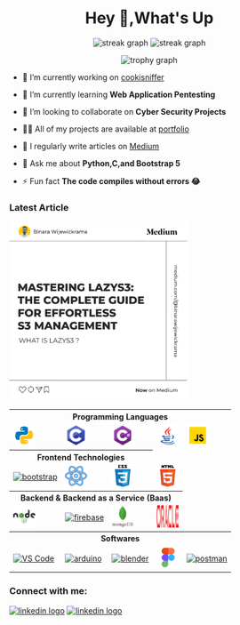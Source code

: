 <h1 align="center">Hey 👋,What's Up</h1>
<div align="center">
    <p align="center">
        <img src="https://streak-stats.demolab.com?user=mrcookee&locale=en&mode=daily&theme=dracula&hide_border=false&border_radius=5&order=3"
            height="150" alt="streak graph" />
        <img src="https://github-readme-stats.vercel.app/api/top-langs?username=mrcookee&show_icons=true&locale=en&theme=dracula"
            height="150" alt="streak graph" />
    </p>
    <img src="https://github-profile-trophy.vercel.app?username=mrcookee&theme=dracula&column=-1&row=1&margin-w=8&margin-h=8&no-bg=false&no-frame=false&order=4"
        height="150" alt="trophy graph" />
</div>

- 🔭 I’m currently working on [cookisniffer](https://github.com/mrcookee/cookisniffer)

- 🌱 I’m currently learning **Web Application Pentesting**

- 👯 I’m looking to collaborate on **Cyber Security Projects**

- 👨‍💻 All of my projects are available at [portfolio](portfolio)

- 📝 I regularly write articles on [Medium](https://medium.com/@binarawijewickrama)

- 💬 Ask me about **Python,C,and Bootstrap 5**

- ⚡ Fun fact **The code compiles without errors 😂**

<h3 align="left">Latest Article</h3>
<a href="https://medium.com/@binarawijewickrama/mastering-lazys3-the-complete-guide-for-effortless-s3-management-36280c904704" target="_blank" rel="noreferrer">
        <img src="assets/Mediumlazy3Post.png" height="320" width="320" frameborder="0" allowfullscreen="" title="Embedded post">
    </a>

    
    
<div align="left">
    <table>
        <!-- Programming Languages Section -->
        <tr>
            <th colspan="5">Programming Languages</th>
        </tr>
        <tr>
            <td><a href="https://www.python.org" target="_blank" rel="noreferrer">
                    <img src="assets/python.gif"
                        alt="python" width="40" height="40" />
                </a></td>
            <td><a href="https://www.cprogramming.com/" target="_blank" rel="noreferrer">
                    <img src="assets/cpg.gif" alt="c" width="40" height="40" />
                </a></td>
            <td><a href="https://www.w3schools.com/cs/" target="_blank" rel="noreferrer">
                    <img src="assets/csharp.gif"
                        alt="csharp" width="40" height="40" />
                </a></td>
            <td><a href="https://www.java.com" target="_blank" rel="noreferrer">
                    <img src="assets/java.gif" alt="java" width="40" height="40" />
                </a></td>
            <td><a href="https://developer.mozilla.org/en-US/docs/Web/JavaScript" target="_blank" rel="noreferrer">
                    <img src="assets/javascript.gif"
                        alt="javascript" width="40" height="40" />
                </a></td>
        </tr>
        <!-- Frontend Technologies Section -->
        <tr>
            <th colspan="3">Frontend Technologies</th>
        </tr>
        <tr>
            <td><a href="https://getbootstrap.com" target="_blank" rel="noreferrer">
                    <img src="https://getbootstrap.com/docs/5.3/assets/brand/bootstrap-logo-shadow.png" alt="bootstrap"
                        width="40" height="40" />
                </a></td>
            <td><a href="https://react.dev/" target="_blank" rel="noreferrer">
                    <img src="assets/react.gif" alt="react"
                        width="40" height="40" />
                </a></td>
            <td><a href="https://www.w3schools.com/css/" target="_blank" rel="noreferrer">
                    <img src="https://raw.githubusercontent.com/devicons/devicon/master/icons/css3/css3-original-wordmark.svg"
                        alt="css3" width="40" height="40" />
                </a></td>
            <td><a href="https://www.w3.org/html/" target="_blank" rel="noreferrer">
                    <img src="https://raw.githubusercontent.com/devicons/devicon/master/icons/html5/html5-original-wordmark.svg"
                        alt="html5" width="40" height="40" />
                </a></td>
        </tr>
        <!-- Backend & Backend as a Service (Baas) Section -->
        <tr>
            <th colspan="4">Backend & Backend as a Service (Baas)</th>
        </tr>
        <tr>
            <td><a href="https://nodejs.org" target="_blank" rel="noreferrer">
                    <img src="https://raw.githubusercontent.com/devicons/devicon/master/icons/nodejs/nodejs-original-wordmark.svg"
                        alt="nodejs" width="40" height="40" />
                </a></td>
            <td><a href="https://firebase.google.com/" target="_blank" rel="noreferrer">
                    <img src="https://www.vectorlogo.zone/logos/firebase/firebase-icon.svg" alt="firebase" width="40"
                        height="40" />
                </a></td>
            <td><a href="https://www.mongodb.com/" target="_blank" rel="noreferrer">
                    <img src="https://raw.githubusercontent.com/devicons/devicon/master/icons/mongodb/mongodb-original-wordmark.svg"
                        alt="mongodb" width="40" height="40" />
                </a></td>
            <td><a href="https://www.oracle.com/" target="_blank" rel="noreferrer">
                    <img src="assets/oracle.png" alt="oracle" width="40" height="40" />
                </a></td>
        </tr>
        <!-- Softwares Section -->
        <tr>
            <th colspan="5">Softwares</th>
        </tr>
        <tr>
            <td><a href="https://code.visualstudio.com" target="_blank" rel="noreferrer">
                    <img src="https://code.visualstudio.com/assets/images/code-stable.png" alt="VS Code" width="40"
                        height="40" />
                </a></td>
            <td><a href="https://www.arduino.cc/" target="_blank" rel="noreferrer">
                    <img src="https://cdn.worldvectorlogo.com/logos/arduino-1.svg" alt="arduino" width="40" height="40"/>
                </a></td>
            <td><a href="https://www.blender.org/" target="_blank" rel="noreferrer">
                    <img src="https://download.blender.org/branding/community/blender_community_badge_white.svg"
                        alt="blender" width="40" height="40" />
                </a></td>
            <td><a href="https://www.figma.com/" target="_blank" rel="noreferrer">
                    <img src="assets/figma.gif" alt="figma" width="40" height="40"/>
                </a></td>
            <td><a href="https://postman.com" target="_blank" rel="noreferrer">
                    <img src="https://www.vectorlogo.zone/logos/getpostman/getpostman-icon.svg" alt="postman" width="40"
                        height="40"/>
                </a></td>
        </tr>
    </table>
</div>



<h3 align="left">Connect with me:</h3>
<p align="left">
    <a href="https://linkedin.com/in/binara-wijewickrama" target="_blank"><img src="https://img.shields.io/static/v1?message=LinkedIn&logo=linkedin&label=&color=0077B5&logoColor=white&labelColor=&style=for-the-badge" height="35" alt="linkedin logo"  /></a>
    <a href="https://medium.com/@binarawijewickrama" target="_blank"><img src="https://img.shields.io/static/v1?message=Medium&logo=Medium&label=&color=ffffff&logoColor=000000&labelColor=&style=for-the-badge" height="35" alt="linkedin logo"  /></a>
</p>
